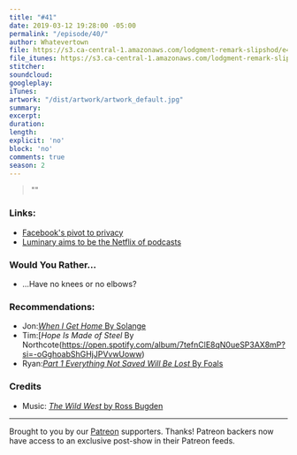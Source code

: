 ```yaml
---
title: "#41"
date: 2019-03-12 19:28:00 -05:00
permalink: "/episode/40/"
author: Whatevertown
file: https://s3.ca-central-1.amazonaws.com/lodgment-remark-slipshod/e41.mp3
file_itunes: https://s3.ca-central-1.amazonaws.com/lodgment-remark-slipshod/e41.m4a
stitcher: 
soundcloud: 
googleplay: 
iTunes: 
artwork: "/dist/artwork/artwork_default.jpg"
summary: 
excerpt: 
duration: 
length: 
explicit: 'no'
block: 'no'
comments: true
season: 2
---
```


> ""

### Links:
- [Facebook's pivot to privacy](https://www.theverge.com/interface/2019/3/6/18253922/facebook-privacy-meaning-implications-mark-zuckerberg-pivot-analysis-interface-casey-newton)
- [Luminary aims to be the Netflix of podcasts](https://www.nytimes.com/2019/03/03/business/media/luminary-media-podcast-app.html)

### Would You Rather…
- …Have no knees or no elbows?

### Recommendations:
- Jon:[*When I Get Home* By Solange](https://open.spotify.com/album/4WF4HvVT7VjGnVjxjoCR6w?si=MMOFw5m6T36ftn7t97bNEQ)
- Tim:[*Hope Is Made of Steel* By Northcote(https://open.spotify.com/album/7tefnClE8qN0ueSP3AX8mP?si=-oGghoabShGHjJPVvwUoww)
- Ryan:[*Part 1 Everything Not Saved Will Be Lost* By Foals](https://open.spotify.com/album/7tefnClE8qN0ueSP3AX8mP?si=-oGghoabShGHjJPVvwUoww)

### Credits
- Music: [*The Wild West* by Ross Bugden](https://www.youtube.com/watch?v=VDPMAuv-3nk)

---

Brought to you by our [Patreon](https://www.patreon.com/whatevertown) supporters. Thanks! Patreon backers now have access to an exclusive post-show in their Patreon feeds.
